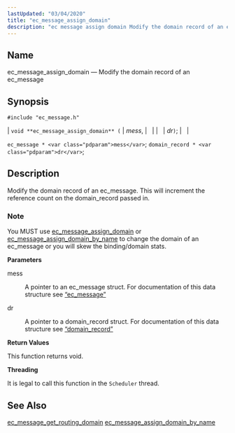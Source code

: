 ```yaml
---
lastUpdated: "03/04/2020"
title: "ec_message_assign_domain"
description: "ec message assign domain Modify the domain record of an ec message void ec message assign domain mess dr ec message mess domain record dr Modify the domain record of an ec message This will increment the reference count on the domain record passed in You MUST use ec message..."
---
```


<a name="apis.ec_message_assign_domain"></a> 
## Name

ec_message_assign_domain — Modify the domain record of an ec_message

## Synopsis

`#include "ec_message.h"`

| `void **ec_message_assign_domain** (` | <var class="pdparam">mess</var>, |   |
|   | <var class="pdparam">dr</var>`)`; |   |

`ec_message * <var class="pdparam">mess</var>`;
`domain_record * <var class="pdparam">dr</var>`;<a name="idp55211056"></a> 
## Description

Modify the domain record of an ec_message. This will increment the reference count on the domain_record passed in.

### Note

You MUST use [ec_message_assign_domain](/momentum/3/3-api/apis-ec-message-assign-domain) or [ec_message_assign_domain_by_name](/momentum/3/3-api/apis-ec-message-assign-domain-by-name) to change the domain of an ec_message or you will skew the binding/domain stats.

**<a name="idp55214496"></a> Parameters**

<dl class="variablelist">

<dt>mess</dt>

<dd>

A pointer to an ec_message struct. For documentation of this data structure see [“ec_message”](/momentum/3/3-api/structs-ec-message)

</dd>

<dt>dr</dt>

<dd>

A pointer to a domain_record struct. For documentation of this data structure see [“domain_record”](/momentum/3/3-api/structs-domain-record)

</dd>

</dl>

**<a name="idp55220304"></a> Return Values**

This function returns void.

**<a name="idp55221216"></a> Threading**

It is legal to call this function in the `Scheduler` thread.

<a name="idp55222752"></a> 
## See Also

[ec_message_get_routing_domain](/momentum/3/3-api/apis-ec-message-get-routing-domain) [ec_message_assign_domain_by_name](/momentum/3/3-api/apis-ec-message-assign-domain-by-name)